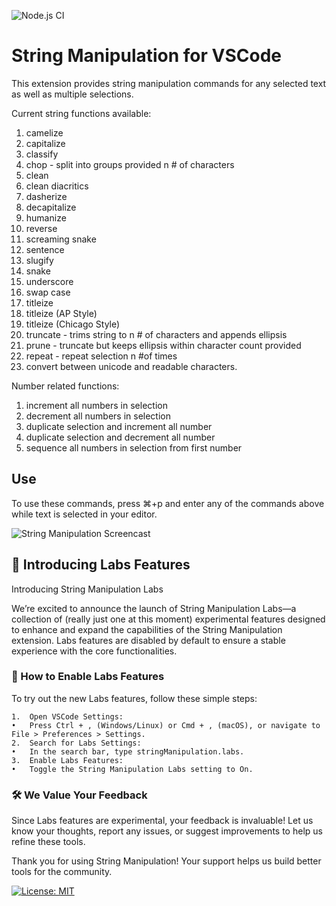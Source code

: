 ![Node.js CI](https://github.com/marclipovsky/vscode-string-manipulation/workflows/Node.js%20CI/badge.svg)

# String Manipulation for VSCode

This extension provides string manipulation commands for any selected text as well
as multiple selections.

Current string functions available:

1. camelize
1. capitalize
1. classify
1. chop - split into groups provided n # of characters
1. clean
1. clean diacritics
1. dasherize
1. decapitalize
1. humanize
1. reverse
1. screaming snake
1. sentence
1. slugify
1. snake
1. underscore
1. swap case
1. titleize
1. titleize (AP Style)
1. titleize (Chicago Style)
1. truncate - trims string to n # of characters and appends ellipsis
1. prune - truncate but keeps ellipsis within character count provided
1. repeat - repeat selection n #of times
1. convert between unicode and readable characters.

Number related functions:

1. increment all numbers in selection
1. decrement all numbers in selection
1. duplicate selection and increment all number
1. duplicate selection and decrement all number
1. sequence all numbers in selection from first number

## Use

To use these commands, press ⌘+p and enter any of the commands above while text is selected in your editor.

![String Manipulation Screencast](images/demo.gif)

## 🧪 Introducing Labs Features

Introducing String Manipulation Labs

We’re excited to announce the launch of String Manipulation Labs—a collection of (really just one at this moment) experimental features designed to enhance and expand the capabilities of the String Manipulation extension. Labs features are disabled by default to ensure a stable experience with the core functionalities.

### 🚀 How to Enable Labs Features

To try out the new Labs features, follow these simple steps:

	1.	Open VSCode Settings:
	•	Press Ctrl + , (Windows/Linux) or Cmd + , (macOS), or navigate to File > Preferences > Settings.
	2.	Search for Labs Settings:
	•	In the search bar, type stringManipulation.labs.
	3.	Enable Labs Features:
	•	Toggle the String Manipulation Labs setting to On.

### 🛠️ We Value Your Feedback

Since Labs features are experimental, your feedback is invaluable! Let us know your thoughts, report any issues, or suggest improvements to help us refine these tools.

Thank you for using String Manipulation!
Your support helps us build better tools for the community.

[![License: MIT](https://img.shields.io/badge/License-MIT-yellow.svg)](https://opensource.org/licenses/MIT)
